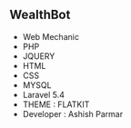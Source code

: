 ## WealthBot
- Web Mechanic
- PHP
- JQUERY
- HTML
- CSS
- MYSQL
- Laravel 5.4
- THEME : FLATKIT
- Developer : Ashish Parmar